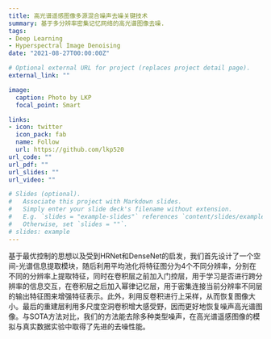 ```yaml
---
title: 高光谱遥感图像多源混合噪声去噪关键技术
summary: 基于多分辨率密集记忆网络的高光谱图像去噪.
tags:
- Deep Learning
- Hyperspectral Image Denoising
date: "2021-08-27T00:00:00Z"

# Optional external URL for project (replaces project detail page).
external_link: ""

image:
  caption: Photo by LKP
  focal_point: Smart

links:
- icon: twitter
  icon_pack: fab
  name: Follow
  url: https://github.com/lkp520
url_code: ""
url_pdf: ""
url_slides: ""
url_video: ""

# Slides (optional).
#   Associate this project with Markdown slides.
#   Simply enter your slide deck's filename without extension.
#   E.g. `slides = "example-slides"` references `content/slides/example-slides.md`.
#   Otherwise, set `slides = ""`.
# slides: example
---
```


基于最优控制的思想以及受到HRNet和DenseNet的启发，我们首先设计了一个空间-光谱信息提取模块，随后利用平均池化将特征图分为4个不同分辨率，分别在不同的分辨率上提取特征，同时在卷积层之前加入门控层，用于学习是否进行跨分辨率的信息交互，在卷积层之后加入幂律记忆层，用于密集连接当前分辨率不同层的输出特征图来增强特征表示。此外，利用反卷积进行上采样，从而恢复图像大小。最后的重建层利用多尺度空洞卷积增大感受野，因而更好地恢复噪声高光谱图像。与SOTA方法对比，我们的方法能去除多种类型噪声，在高光谱遥感图像的模拟与真实数据实验中取得了先进的去噪性能。


